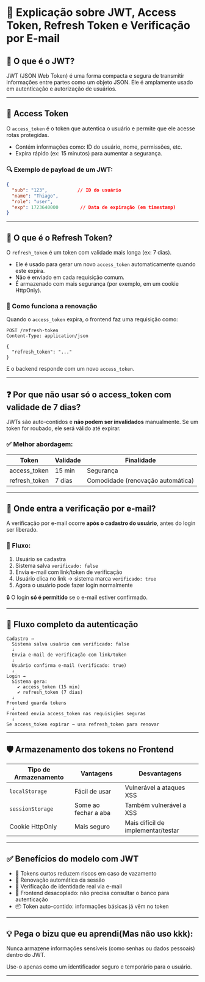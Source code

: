 # 📘 Explicação sobre JWT, Access Token, Refresh Token e Verificação por E-mail

## 🔐 O que é o JWT?

JWT (JSON Web Token) é uma forma compacta e segura de transmitir informações entre partes como um objeto JSON. Ele é amplamente usado em autenticação e autorização de usuários.

---

## 📌 Access Token

O `access_token` é o token que autentica o usuário e permite que ele acesse rotas protegidas.

- Contém informações como: ID do usuário, nome, permissões, etc.
- Expira rápido (ex: 15 minutos) para aumentar a segurança.

### 🔍 Exemplo de payload de um JWT:

```json
{
  "sub": "123",           // ID do usuário
  "name": "Thiago",
  "role": "user",
  "exp": 1723640000        // Data de expiração (em timestamp)
}
```

---

## 🔄 O que é o Refresh Token?

O `refresh_token` é um token com validade mais longa (ex: 7 dias).

- Ele é usado para gerar um novo `access_token` automaticamente quando este expira.
- Não é enviado em cada requisição comum.
- É armazenado com mais segurança (por exemplo, em um cookie HttpOnly).

### 🔁 Como funciona a renovação

Quando o `access_token` expira, o frontend faz uma requisição como:

```http
POST /refresh-token
Content-Type: application/json

{
  "refresh_token": "..."
}
```

E o backend responde com um novo `access_token`.

---

## ❓ Por que não usar só o access_token com validade de 7 dias?

JWTs são auto-contidos e **não podem ser invalidados** manualmente. Se um token for roubado, ele será válido até expirar.

### ✅ Melhor abordagem:

| Token          | Validade | Finalidade                         |
|----------------|----------|------------------------------------|
| access_token   | 15 min   | Segurança                          |
| refresh_token  | 7 dias   | Comodidade (renovação automática) |

---

## 📧 Onde entra a verificação por e-mail?

A verificação por e-mail ocorre **após o cadastro do usuário**, antes do login ser liberado.

### 🧭 Fluxo:

1. Usuário se cadastra
2. Sistema salva `verificado: false`
3. Envia e-mail com link/token de verificação
4. Usuário clica no link → sistema marca `verificado: true`
5. Agora o usuário pode fazer login normalmente

🔒 O login **só é permitido** se o e-mail estiver confirmado.

---

## 🔁 Fluxo completo da autenticação

```plaintext
Cadastro →
  Sistema salva usuário com verificado: false
  ↓
  Envia e-mail de verificação com link/token
  ↓
  Usuário confirma e-mail (verificado: true)
  ↓
Login →
  Sistema gera:
    ✔ access_token (15 min)
    ✔ refresh_token (7 dias)
  ↓
Frontend guarda tokens
  ↓
Frontend envia access_token nas requisições seguras
  ↓
Se access_token expirar → usa refresh_token para renovar
```

---

## 🛡️ Armazenamento dos tokens no Frontend

| Tipo de Armazenamento | Vantagens               | Desvantagens            |
|------------------------|-------------------------|--------------------------|
| `localStorage`         | Fácil de usar           | Vulnerável a ataques XSS |
| `sessionStorage`       | Some ao fechar a aba    | Também vulnerável a XSS |
| Cookie HttpOnly        | Mais seguro             | Mais difícil de implementar/testar |

---

## ✅ Benefícios do modelo com JWT

- 🔐 Tokens curtos reduzem riscos em caso de vazamento
- 🔁 Renovação automática da sessão
- 📧 Verificação de identidade real via e-mail
- 🚀 Frontend desacoplado: não precisa consultar o banco para autenticação
- 📦 Token auto-contido: informações básicas já vêm no token

---

## 💡 Pega o bizu que eu aprendi(Mas não uso kkk):

Nunca armazene informações sensíveis (como senhas ou dados pessoais) dentro do JWT.

Use-o apenas como um identificador seguro e temporário para o usuário.

---
